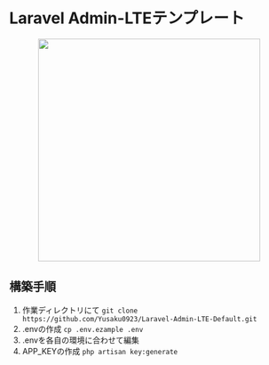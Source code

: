 # Laravel Admin-LTEテンプレート
<p align="center"><a href="https://laravel.com" target="_blank"><img src="https://shishido.dev/wp-content/uploads/2019/11/adminlte-laravel-1536x774.png" width="400"></a></p>

## 構築手順
1. 作業ディレクトリにて `git clone https://github.com/Yusaku0923/Laravel-Admin-LTE-Default.git`
2. .envの作成 `cp .env.ezample .env`
3. .envを各自の環境に合わせて編集
4. APP_KEYの作成 `php artisan key:generate`
